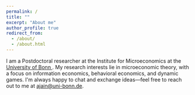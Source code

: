 ```yaml
---
permalink: /
title: ""
excerpt: "About me"
author_profile: true
redirect_from: 
  - /about/
  - /about.html
---
```



I am a Postdoctoral researcher  at the Institute for Microeconomics at the <a href="https://econtribute.de/people/atulya-jain/">  University of Bonn </a>. My research interests lie in microeconomic theory, with a focus on information economics, behavioral economics, and dynamic games.  I'm always happy to chat and exchange ideas—feel free to reach out to me at <a href="mailto:ajain@uni-bonn.de">ajain@uni-bonn.de</a>.








